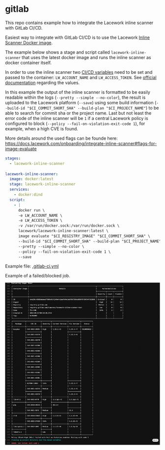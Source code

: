 # gitlab

This repo contains example how to integrate the Lacework inline scanner with GitLab CI/CD.

Easiest way to integrate with GitLab CI/CD is to use the Lacework [Inline Scanner Docker image](https://docs.lacework.com/onboarding/integrate-the-lacework-inline-scanner-with-ci-pipelines#docker-image-for-inline-scanner).

The example below shows a stage and script called `lacework-inline-scanner` that uses the latest docker image and runs the inline scanner as docker container itself.

In order to use the inline scanner two [CI/CD variables](https://docs.gitlab.com/ee/ci/variables/) need to be set and passed to the container: `LW_ACCOUNT_NAME` and `LW_ACCESS_TOKEN`. See [official documentation](https://docs.lacework.com/onboarding/integrate-inline-scanner#configure-auth) regarding the values.

In this example the output of the inline scanner is formatted to be easily readable within the logs (`--pretty --simple --no-color`), the result is uploaded to the Lacework platform (`--save`) using some build information (`--build-id "$CI_COMMIT_SHORT_SHA" --build-plan "$CI_PROJECT_NAME"`) to be able to search for commit sha or the project name. Last but not least the error code of the inline scanner will be `1` if a central Lacework policy is configured to block (`--policy --fail-on-violation-exit-code 1`), for example, when a high CVE is found.

More details around the used flags can be founde here: <https://docs.lacework.com/onboarding/integrate-inline-scanner#flags-for-image-evaluate>

```yaml
stages:
  - lacework-inline-scanner

lacework-inline-scanner:
  image: docker:latest
  stage: lacework-inline-scanner
  services:
    - docker:dind
  script:
    - |
      docker run \
      -e LW_ACCOUNT_NAME \
      -e LW_ACCESS_TOKEN \
      -v /var/run/docker.sock:/var/run/docker.sock \
      lacework/lacework-inline-scanner:latest \
      image evaluate "$CI_REGISTRY_IMAGE" "$CI_COMMIT_SHORT_SHA" \
      --build-id "$CI_COMMIT_SHORT_SHA" --build-plan "$CI_PROJECT_NAME" \
      --pretty --simple --no-color \
      --policy --fail-on-violation-exit-code 1 \
      --save
```

Example file: [.gitlab-ci.yml](.gitlab-ci.yml)

Example of a failed/blocked job.

![Example of a failed/blocked job](example-blocked-job.png)
